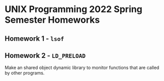 # UNIX Programming 2022 Spring Semester Homeworks

## Homework 1 - `lsof`

## Homework 2 - `LD_PRELOAD`

Make an shared object dynamic library to monitor functions that are called by other programs.
